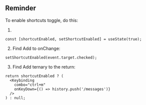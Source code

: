 ## Reminder

To enable shortcuts toggle, do this:

1.
```
const [shortcutEnabled, setShortcutEnabled] = useState(true);
```

2. Find <Fill name="settings" />
Add to onChange:
```
setShortcutEnabled(event.target.checked);
```

3. Find <Fill name="keybindings" />
Add ternary to the return:

```
return shortcutEnabled ? (
  <Keybinding
    combo="ctrl+m"
    onKeyDown={() => history.push('/messages')}
  />
) : null;
```

